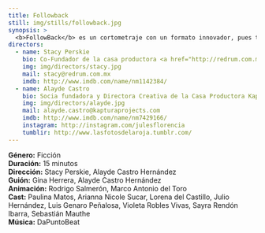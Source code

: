 ```yaml
---
title: Followback
still: img/stills/followback.jpg
synopsis: >
  <b>FollowBack</b> es un cortometraje con un formato innovador, pues toda la historia se cuenta a través de pantallas de celulares. El cortometraje se divide en 3 partes: la primera está contada desde el celular de Lorena, una chica de 16 años que viaja a la ciudad de México con la promesa de un trabajo de modelo; la segunda es observada en el celular de un tratante, y la tercera desde el teléfono de un joven consumidor de pornografía aparentemente amateur.
directors:
  - name: Stacy Perskie
    bio: Co-Fundador de la casa productora <a href="http://redrum.com.mx/" target="_blank">Redrum</a>, con la cual ha producido películas como Get The Gringo y co-producido, entre muchas otras, películas como <em>007 Spectre</em>, <em>Elysium</em> y la serie <em>Mozart in the Jungle</em>.
    img: img/directors/stacy.jpg
    mail: stacy@redrum.com.mx
    imdb: http://www.imdb.com/name/nm1142384/
  - name: Alayde Castro
    bio: Socia fundadora y Directora Creativa de la Casa Productora Kaptura Projects que ha trabajado para clientes como la <em>UNAM</em>, el <em>STC Metro</em> y la Secretaría de Turismo del Estado de Puebla.
    img: img/directors/alayde.jpg
    mail: alayde.castro@kapturaprojects.com
    imdb: http://www.imdb.com/name/nm7429166/
    instagram: http://instagram.com/julesflorencia
    tumblir: http://www.lasfotosdelaroja.tumblr.com/
---
```


<b>Género:</b> Ficción<br>
<b>Duración:</b> 15 minutos<br>
<b>Dirección:</b> Stacy Perskie, Alayde Castro Hernández<br>
<b>Guión:</b> Gina Herrera, Alayde Castro Hernández<br>
<b>Animación:</b> Rodrigo Salmerón, Marco Antonio del Toro<br>
<b>Cast:</b> Paulina Matos, Arianna Nicole Sucar, Lorena del Castillo, Julio Hernández, Luis Genaro Peñalosa, Violeta Robles Vivas, Sayra Rendón Ibarra, Sebastián Mauthe<br>
<b>Música:</b> DaPuntoBeat<br>
